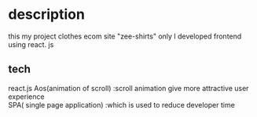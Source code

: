 # description
this my project clothes ecom site "zee-shirts" only I developed frontend using react. js
## tech
react.js 
Aos(animation of scroll) :scroll animation give more attractive user experience  <br>
SPA( single page application) :which is used to reduce developer time
